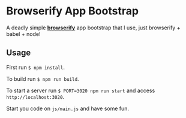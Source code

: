 # Browserify App Bootstrap
A deadly simple **[browserify](browserify.org)** app bootstrap that I use, just browserify + babel + node!

## Usage

First run `$ npm install`.

To build run `$ npm run build`.

To start a server run `$ PORT=3020 npm run start` and access `http://localhost:3020`.

Start you code on `js/main.js` and have some fun.
